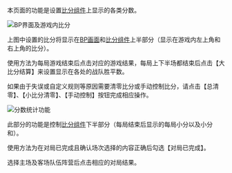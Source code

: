 本页面的功能是设置[比分组件](比分组件.md)上显示的各类分数。

![BP界面及游戏内比分](BP界面及游戏内比分.png)

上图中设置的比分将显示在[BP画面](BP画面.md)和[比分组件](比分组件.md)上半部分（显示在游戏内左上角和右上角的比分）。

使用方法为每局游戏结束后点击对应的游戏结果，每局上下半场都结束后点击【大比分结算】来设置显示在各处的战队胜平数。

如果由于失误或自定义规则等原因需要清零比分或手动控制比分，请点击【总清零】、【小比分清零】、【手动控制】按钮完成相应操作。



![分数统计功能](分数统计.png)

此部分的功能是控制[比分组件](比分组件.md)下半部分（每局结束后显示的每局小分以及小分和）。

使用方法为在对局已完成且确认场次选择的内容正确后勾选【对局已完成】。

选择主场及客场队伍阵营后点击相应的对局结果。



‍

